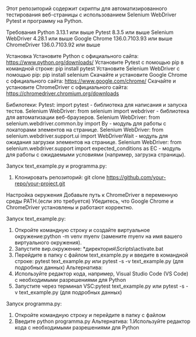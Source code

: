 Этот репозиторий содержит скрипты для автоматизированного тестирования веб-страницы с использованием Selenium WebDriver Pytest и программу на Python.

Требования
Python 3.13.1 или выше
Pytest 8.3.5 или выше
Selenium WebDriver 4.28.1 или выше
Google Chrome 136.0.7103.93 или выше
ChromeDriver 136.0.7103.92 или выше

Установка
Установите Python с официального сайта: https://www.python.org/downloads/
Установите Pytest с помощью pip в командной строке: pip install pytest
Установите Selenium WebDriver с помощью pip: pip install selenium
Скачайте и установите Google Chrome с официального сайта: https://www.google.com/chrome/
Скачайте и установите ChromeDriver с официального сайта: https://chromedriver.chromium.org/downloads

Бибилотеки: 
Pytest: import pytest - библиотека для написания и запуска тестов.
Selenium WebDriver: from selenium import webdriver - библиотека для автоматизации веб-браузеров.
Selenium WebDriver: from selenium.webdriver.common.by import By - модуль для работы с локаторами элементов на странице.
Selenium WebDriver: from selenium.webdriver.support.ui import WebDriverWait - модуль для ожидания загрузки элементов на странице.
Selenium WebDriver: from selenium.webdriver.support import expected_conditions as EC - модуль для работы с ожидаемыми условиями (например, загрузка страницы).

Запуск text_example.py и programma.py:
1. Клонировать репозиторий: git clone https://github.com/your-repo/your-project.git

Настройка окружения
Добавьте путь к ChromeDriver в переменную среды PATH.(если это требуется)
Убедитесь, что Google Chrome и ChromeDriver установлены и работают корректно.

Запуск text_example.py: 
1. Откройте командную строку и создайте виртуальное окружение:python -m venv myenv (замените myenv на имя вашего виртуального окружения).
2. Запустите вир.окружение: *директория\Scripts\activate.bat
3. Перейдите в папку с файлом text_example.py и введите в командной строке: pytest text_example.py или pytest -s -v text_example.py (для подробных данных)
Альтернатива: 
1. Используйте редактор кода, например, Visual Studio Code (VS Code) с необходимыми разрешениями для Python
2. Запустите через терминал VSC:pytest text_example.py или pytest -s -v text_example.py (для подробных данных)

Запуск programma.py: 
1. Откройте командную строку и перейдите в папку с файлом
2. Введите python programma.py
Альтернатива:
1.Используйте редактор кода с необходимыми разрешениями для Python
